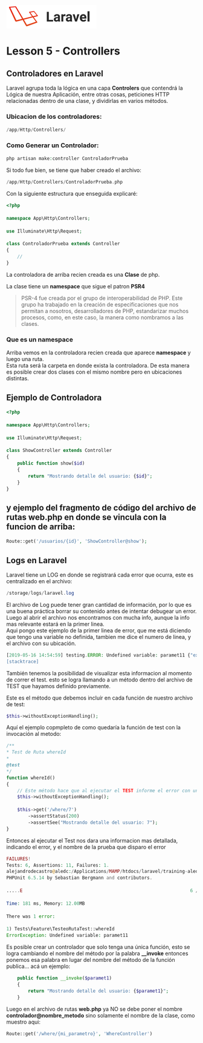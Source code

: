 ![Laravel](https://raw.githubusercontent.com/aledc7/Laravel/master/pirullo.png "Aledc.com")

# Lesson 5 - Controllers

## Controladores en Laravel


Laravel agrupa toda la lógica en una capa __Controlers__ que contendrá la Lógica de nuestra Aplicación, entre otras cosas, peticiones HTTP relacionadas dentro de una clase, y dividirlas en varios métodos.


### Ubicacion de los controladores:
```php
/app/Http/Controllers/
```

### Como Generar un Controlador:
```php
php artisan make:controller ControladorPrueba
```

Si todo fue bien, se tiene que haber creado el archivo:
```php
/app/Http/Controllers/ControladorPrueba.php
```
Con la siguiente estructura que enseguida explicaré:
```php
<?php

namespace App\Http\Controllers;

use Illuminate\Http\Request;

class ControladorPrueba extends Controller
{
    //
}
```

La controladora de arriba recien creada es una __Clase__ de php.


La clase tiene un __namespace__  que sigue el patron __PSR4__   


> 
> PSR-4 fue creada por el grupo de interoperabilidad de PHP. Este grupo ha trabajado en la creación de especificaciones que nos permitan a nosotros, desarrolladores de PHP, estandarizar muchos procesos, como, en este caso, la manera como nombramos a las clases.
> 

### Que es un namespace

Arriba vemos en la controladora recien creada que aparece __namespace__ y luego una ruta.   
Esta ruta será la carpeta en donde exista la controladora.  De esta manera es posible crear dos clases con el mismo nombre pero en ubicaciones distintas.


## Ejemplo de Controladora
```php
<?php

namespace App\Http\Controllers;

use Illuminate\Http\Request;

class ShowController extends Controller
{
    public function show($id)
    {
        return "Mostrando detalle del usuario: {$id}";
    }
}
```

## y ejemplo del fragmento de código del archivo de rutas web.php en donde se vincula con la funcion de arriba:
```php
Route::get('/usuarios/{id}', 'ShowController@show');
```




## Logs en Laravel

Laravel tiene un LOG en donde se registrará cada error que ocurra, este es centralizado en el archivo:
```php
/storage/logs/laravel.log
```
El archivo de Log puede tener gran cantidad de información, por lo que es una buena práctica borrar su contenido antes de intentar debugear un error.
Luego al abrir el archivo nos encontramos con mucha info, aunque la info mas relevante estará en la primer linea.   
Aqui pongo este ejemplo de la primer linea de error, que me está diciendo que tengo una variable no definida, tambien me dice el numero de linea, y el archivo con su ubicación.  
```php
[2019-05-16 14:54:59] testing.ERROR: Undefined variable: paramet11 {"exception":"[object] (ErrorException(code: 0): Undefined variable: paramet11 at /Applications/MAMP/htdocs/laravel/training-aledc/app/Http/Controllers/UserController.php:36)
[stacktrace]
```

También tenemos la posibilidad de visualizar esta informacion al momento de correr el test. esto se logra llamando a un método dentro del archivo de TEST que hayamos definido previamente.  

Este es el método que debemos incluír en cada función de nuestro archivo de test:   
```php
$this->withoutExceptionHandling();
```

Aquí el ejemplo copmpleto de como quedaría la función de test con la invocación al metodo:
```php
/**
* Test de Ruta whereId
*
@test
*/
function whereId()
{
    // Este método hace que al ejecutar el TEST informe el error con un detalle mayor (igual que en el log)
    $this->withoutExceptionHandling();
    
    $this->get('/where/7')
        ->assertStatus(200)
        ->assertSee("Mostrando detalle del usuario: 7");
}
```



Entonces al ejecutar el Test nos dara una informacion mas detallada, indicando el error, y el nombre de la prueba que disparo el error

```php
FAILURES!
Tests: 6, Assertions: 11, Failures: 1.
alejandrodecastro@aledc:/Applications/MAMP/htdocs/laravel/training-aledc$ vendor/bin/phpunit
PHPUnit 6.5.14 by Sebastian Bergmann and contributors.

.....E                                                              6 / 6 (100%)

Time: 181 ms, Memory: 12.00MB

There was 1 error:

1) Tests\Feature\TesteoRutaTest::whereId
ErrorException: Undefined variable: paramet11
```

Es posible crear un controlador que solo tenga una única función, esto se logra cambiando el nombre del método por la palabra **__invoke** entonces ponemos esa palabra en lugar del nombre del método de la función publica...  acá un ejemplo:
```php
    public function __invoke($paramet1)
    {
        return "Mostrando detalle del usuario: {$paramet1}";
    }
```
Luego en el archivo de rutas __web.php__ ya NO se debe poner el nombre __controlador@nombre_metodo__  sino solamente el nombre de la clase, como muestro aqui:
```php
Route::get('/where/{mi_parametro}', 'WhereController')
```
